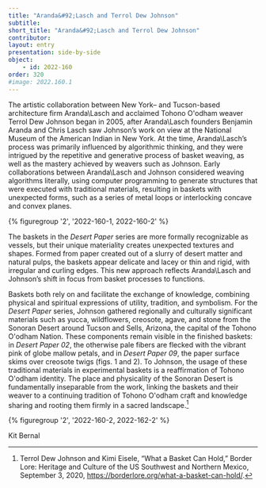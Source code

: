 ```yaml
---
title: "Aranda&#92;Lasch and Terrol Dew Johnson"
subtitle: 
short_title: "Aranda&#92;Lasch and Terrol Dew Johnson"
contributor:
layout: entry
presentation: side-by-side
object:
    - id: 2022-160
order: 320
#image: 2022.160.1
---
```




The artistic collaboration between New York– and Tucson-based architecture firm Aranda&#92;Lasch and acclaimed Tohono O'odham weaver Terrol Dew Johnson began in 2005, after Aranda&#92;Lasch founders Benjamin Aranda and Chris Lasch saw Johnson’s work on view at the National Museum of the American Indian in New York. At the time, Aranda&#92;Lasch’s process was primarily influenced by algorithmic thinking, and they were intrigued by the repetitive and generative process of basket weaving, as well as the mastery achieved by weavers such as Johnson. Early collaborations between Aranda&#92;Lasch and Johnson considered weaving algorithms literally, using computer programming to generate structures that were executed with traditional materials, resulting in baskets with unexpected forms, such as a series of metal loops or interlocking concave and convex planes.

{% figuregroup '2', '2022-160-1, 2022-160-2' %}

The baskets in the *Desert Paper* series are more formally recognizable as vessels, but their unique materiality creates unexpected textures and shapes. Formed from paper created out of a slurry of desert matter and natural pulps, the baskets appear delicate and lacey or thin and rigid, with irregular and curling edges. This new approach reflects Aranda&#92;Lasch and Johnson’s shift in focus from basket processes to functions.

Baskets both rely on and facilitate the exchange of knowledge, combining physical and spiritual expressions of utility, tradition, and symbolism. For the *Desert Paper* series, Johnson gathered regionally and culturally significant materials such as yucca, wildflowers, creosote, agave, and stone from the Sonoran Desert around Tucson and Sells, Arizona, the capital of the Tohono O'odham Nation. These components remain visible in the finished baskets: in *Desert Paper 02*, the otherwise pale fibers are flecked with the vibrant pink of globe mallow petals, and in *Desert Paper 09*, the paper surface skims over creosote twigs (figs. 1 and 2). To Johnson, the usage of these traditional materials in experimental baskets is a reaffirmation of Tohono O'odham identity. The place and physicality of the Sonoran Desert is fundamentally inseparable from the work, linking the baskets and their weaver to a continuing tradition of Tohono O'odham craft and knowledge sharing and rooting them firmly in a sacred landscape.[^1]

{% figuregroup '2', '2022-160-2, 2022-162-2' %}

<p class="is-aligned-right">Kit Bernal</p>

[^1]: Terrol Dew Johnson and Kimi Eisele, “What a Basket Can Hold,” Border Lore: Heritage and Culture of the US Southwest and Northern Mexico, September 3, 2020, <https://borderlore.org/what-a-basket-can-hold/>.
